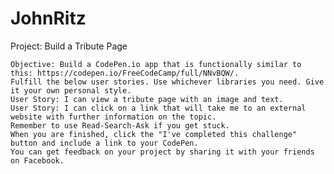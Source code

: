 # JohnRitz

Project: Build a Tribute Page 

    Objective: Build a CodePen.io app that is functionally similar to this: https://codepen.io/FreeCodeCamp/full/NNvBQW/.
    Fulfill the below user stories. Use whichever libraries you need. Give it your own personal style.
    User Story: I can view a tribute page with an image and text.
    User Story: I can click on a link that will take me to an external website with further information on the topic.
    Remember to use Read-Search-Ask if you get stuck.
    When you are finished, click the "I've completed this challenge" button and include a link to your CodePen.
    You can get feedback on your project by sharing it with your friends on Facebook.
